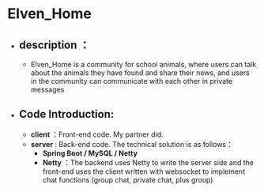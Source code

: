 # Elven_Home

- ## description ：

  -  Elven_Home is a community for school animals, where users can talk about the animals they have found and share their news, and users in the community can communicate with each other in private messages

- ## Code Introduction:

  - **client** ：Front-end code. My partner did.
  - **server** : Back-end code. The technical solution is as follows：
    - **Spring Boot / MySQL / Netty**
    - **Netty** ：The backend uses Netty to write the server side and the front-end uses the client written with websocket to implement chat functions (group chat, private chat, plus group)
